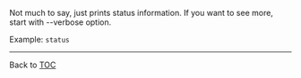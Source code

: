 Not much to say, just prints status information. If you want to see more, start
with --verbose option.

Example: `status`


---

Back to [TOC](./toc.md)